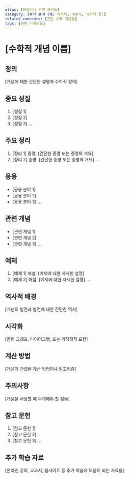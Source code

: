 ```yaml
---
alias: [동의어나 관련 용어들]
category: [수학 분야 (예: 해석학, 대수학, 기하학 등)]
related_concepts: [관련 수학 개념들]
tags: [관련 키워드들]
---
```


# [수학적 개념 이름]

## 정의

[개념에 대한 간단한 설명과 수학적 정의]

## 중요 성질

1. [성질 1]
2. [성질 2]
3. [성질 3]
   ...

## 주요 정리

1. [정리 1]
   증명: [간단한 증명 또는 증명의 개요]
2. [정리 2]
   증명: [간단한 증명 또는 증명의 개요]
   ...

## 응용

- [응용 분야 1]
- [응용 분야 2]
- [응용 분야 3]
  ...

## 관련 개념

- [관련 개념 1]
- [관련 개념 2]
- [관련 개념 3]
  ...

## 예제

1. [예제 1]
   해설: [예제에 대한 자세한 설명]
2. [예제 2]
   해설: [예제에 대한 자세한 설명]
   ...

## 역사적 배경

[개념의 발견과 발전에 대한 간단한 역사]

## 시각화

[관련 그래프, 다이어그램, 또는 기하학적 표현]

## 계산 방법

[개념과 관련된 계산 방법이나 알고리즘]

## 주의사항

[개념을 사용할 때 주의해야 할 점들]

## 참고 문헌

1. [참고 문헌 1]
2. [참고 문헌 2]
3. [참고 문헌 3]
   ...

## 추가 학습 자료

[온라인 강의, 교과서, 웹사이트 등 추가 학습에 도움이 되는 자료들]